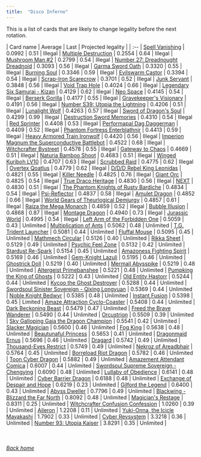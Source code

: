 ```yaml
---
title:  "Disco Inferno"
---
```


This is a list of cards that are likely to change legality before the next rotation.

| Card name | Average | Last | Projected legality |
| :-- |
[Spell Vanishing](https://db.ygoprodeck.com/card/?search=Spell%20Vanishing) | 0.0992 | 0.51 | Illegal |
[Multiple Destruction](https://db.ygoprodeck.com/card/?search=Multiple%20Destruction) | 0.2554 | 0.64 | Illegal |
[Mushroom Man #2](https://db.ygoprodeck.com/card/?search=Mushroom%20Man%20#2) | 0.2799 | 0.54 | Illegal |
[Number 27: Dreadnought Dreadnoid](https://db.ygoprodeck.com/card/?search=Number%2027:%20Dreadnought%20Dreadnoid) | 0.3093 | 0.56 | Illegal |
[Garma Sword Oath](https://db.ygoprodeck.com/card/?search=Garma%20Sword%20Oath) | 0.3320 | 0.55 | Illegal |
[Burning Soul](https://db.ygoprodeck.com/card/?search=Burning%20Soul) | 0.3346 | 0.59 | Illegal |
[Evilswarm Castor](https://db.ygoprodeck.com/card/?search=Evilswarm%20Castor) | 0.3394 | 0.54 | Illegal |
[Scrap-Iron Scarecrow](https://db.ygoprodeck.com/card/?search=Scrap-Iron%20Scarecrow) | 0.3701 | 0.52 | Illegal |
[Junk Servant](https://db.ygoprodeck.com/card/?search=Junk%20Servant) | 0.3848 | 0.56 | Illegal |
[Void Trap Hole](https://db.ygoprodeck.com/card/?search=Void%20Trap%20Hole) | 0.4024 | 0.66 | Illegal |
[Legendary Six Samurai - Kizan](https://db.ygoprodeck.com/card/?search=Legendary%20Six%20Samurai%20-%20Kizan) | 0.4129 | 0.62 | Illegal |
[Neo Space](https://db.ygoprodeck.com/card/?search=Neo%20Space) | 0.4145 | 0.54 | Illegal |
[Berserk Gorilla](https://db.ygoprodeck.com/card/?search=Berserk%20Gorilla) | 0.4177 | 0.55 | Illegal |
[Gravekeeper's Visionary](https://db.ygoprodeck.com/card/?search=Gravekeeper's%20Visionary) | 0.4191 | 0.56 | Illegal |
[Number S39: Utopia the Lightning](https://db.ygoprodeck.com/card/?search=Number%20S39:%20Utopia%20the%20Lightning) | 0.4206 | 0.51 | Illegal |
[Lunalight Wolf](https://db.ygoprodeck.com/card/?search=Lunalight%20Wolf) | 0.4263 | 0.57 | Illegal |
[Sword of Dragon's Soul](https://db.ygoprodeck.com/card/?search=Sword%20of%20Dragon's%20Soul) | 0.4299 | 0.99 | Illegal |
[Destruction Sword Memories](https://db.ygoprodeck.com/card/?search=Destruction%20Sword%20Memories) | 0.4310 | 0.54 | Illegal |
[Red Sprinter](https://db.ygoprodeck.com/card/?search=Red%20Sprinter) | 0.4408 | 0.53 | Illegal |
[Performapal Dag Daggerman](https://db.ygoprodeck.com/card/?search=Performapal%20Dag%20Daggerman) | 0.4409 | 0.52 | Illegal |
[Phantom Fortress Enterblathnir](https://db.ygoprodeck.com/card/?search=Phantom%20Fortress%20Enterblathnir) | 0.4413 | 0.59 | Illegal |
[Heavy Armored Train Ironwolf](https://db.ygoprodeck.com/card/?search=Heavy%20Armored%20Train%20Ironwolf) | 0.4420 | 0.56 | Illegal |
[Imperion Magnum the Superconductive Battlebot](https://db.ygoprodeck.com/card/?search=Imperion%20Magnum%20the%20Superconductive%20Battlebot) | 0.4522 | 0.68 | Illegal |
[Witchcrafter Bystreet](https://db.ygoprodeck.com/card/?search=Witchcrafter%20Bystreet) | 0.4578 | 0.55 | Illegal |
[Gateway to Chaos](https://db.ygoprodeck.com/card/?search=Gateway%20to%20Chaos) | 0.4669 | 0.51 | Illegal |
[Naturia Bamboo Shoot](https://db.ygoprodeck.com/card/?search=Naturia%20Bamboo%20Shoot) | 0.4683 | 0.51 | Illegal |
[Winged Kuriboh LV10](https://db.ygoprodeck.com/card/?search=Winged%20Kuriboh%20LV10) | 0.4707 | 0.63 | Illegal |
[Scrubbed Raid](https://db.ygoprodeck.com/card/?search=Scrubbed%20Raid) | 0.4775 | 0.62 | Illegal |
[Overtex Qoatlus](https://db.ygoprodeck.com/card/?search=Overtex%20Qoatlus) | 0.4779 | 0.62 | Illegal |
[D/D/D Rebel King Leonidas](https://db.ygoprodeck.com/card/?search=D/D/D%20Rebel%20King%20Leonidas) | 0.4821 | 0.55 | Illegal |
[Killer Needle](https://db.ygoprodeck.com/card/?search=Killer%20Needle) | 0.4825 | 0.76 | Illegal |
[Giant Orc](https://db.ygoprodeck.com/card/?search=Giant%20Orc) | 0.4825 | 0.54 | Illegal |
[True Draco Heritage](https://db.ygoprodeck.com/card/?search=True%20Draco%20Heritage) | 0.4830 | 0.56 | Illegal |
[NEXT](https://db.ygoprodeck.com/card/?search=NEXT) | 0.4830 | 0.51 | Illegal |
[The Phantom Knights of Rusty Bardiche](https://db.ygoprodeck.com/card/?search=The%20Phantom%20Knights%20of%20Rusty%20Bardiche) | 0.4834 | 0.54 | Illegal |
[Psi-Reflector](https://db.ygoprodeck.com/card/?search=Psi-Reflector) | 0.4837 | 0.58 | Illegal |
[Amulet Dragon](https://db.ygoprodeck.com/card/?search=Amulet%20Dragon) | 0.4852 | 0.66 | Illegal |
[World Gears of Theurlogical Demiurgy](https://db.ygoprodeck.com/card/?search=World%20Gears%20of%20Theurlogical%20Demiurgy) | 0.4857 | 0.61 | Illegal |
[Raiza the Mega Monarch](https://db.ygoprodeck.com/card/?search=Raiza%20the%20Mega%20Monarch) | 0.4859 | 0.52 | Illegal |
[Bubble Illusion](https://db.ygoprodeck.com/card/?search=Bubble%20Illusion) | 0.4868 | 0.87 | Illegal |
[Montage Dragon](https://db.ygoprodeck.com/card/?search=Montage%20Dragon) | 0.4940 | 0.73 | Illegal |
[Jurassic World](https://db.ygoprodeck.com/card/?search=Jurassic%20World) | 0.4995 | 0.54 | Illegal |
[Left Arm of the Forbidden One](https://db.ygoprodeck.com/card/?search=Left%20Arm%20of%20the%20Forbidden%20One) | 0.5059 | 0.43 | Unlimited |
[Multiplication of Ants](https://db.ygoprodeck.com/card/?search=Multiplication%20of%20Ants) | 0.5062 | 0.48 | Unlimited |
[T.G. Trident Launcher](https://db.ygoprodeck.com/card/?search=T.G.%20Trident%20Launcher) | 0.5081 | 0.44 | Unlimited |
[Fluffal Mouse](https://db.ygoprodeck.com/card/?search=Fluffal%20Mouse) | 0.5095 | 0.45 | Unlimited |
[Mathmech Circular](https://db.ygoprodeck.com/card/?search=Mathmech%20Circular) | 0.5126 | 0.40 | Unlimited |
[Rikka Sheet](https://db.ygoprodeck.com/card/?search=Rikka%20Sheet) | 0.5129 | 0.49 | Unlimited |
[Psychic Feel Zone](https://db.ygoprodeck.com/card/?search=Psychic%20Feel%20Zone) | 0.5132 | 0.42 | Unlimited |
[Stardust Re-Spark](https://db.ygoprodeck.com/card/?search=Stardust%20Re-Spark) | 0.5154 | 0.45 | Unlimited |
[Amazoness Fighting Spirit](https://db.ygoprodeck.com/card/?search=Amazoness%20Fighting%20Spirit) | 0.5169 | 0.46 | Unlimited |
[Gem-Knight Lazuli](https://db.ygoprodeck.com/card/?search=Gem-Knight%20Lazuli) | 0.5195 | 0.46 | Unlimited |
[Ghostrick Doll](https://db.ygoprodeck.com/card/?search=Ghostrick%20Doll) | 0.5219 | 0.40 | Unlimited |
[Mermail Abysspike](https://db.ygoprodeck.com/card/?search=Mermail%20Abysspike) | 0.5219 | 0.48 | Unlimited |
[Altergeist Primebanshee](https://db.ygoprodeck.com/card/?search=Altergeist%20Primebanshee) | 0.5221 | 0.48 | Unlimited |
[Pumpking the King of Ghosts](https://db.ygoprodeck.com/card/?search=Pumpking%20the%20King%20of%20Ghosts) | 0.5222 | 0.43 | Unlimited |
[Old Entity Hastorr](https://db.ygoprodeck.com/card/?search=Old%20Entity%20Hastorr) | 0.5244 | 0.44 | Unlimited |
[Kycoo the Ghost Destroyer](https://db.ygoprodeck.com/card/?search=Kycoo%20the%20Ghost%20Destroyer) | 0.5288 | 0.44 | Unlimited |
[Swordsoul Sinister Sovereign - Qixing Longyuan](https://db.ygoprodeck.com/card/?search=Swordsoul%20Sinister%20Sovereign%20-%20Qixing%20Longyuan) | 0.5369 | 0.44 | Unlimited |
[Noble Knight Bedwyr](https://db.ygoprodeck.com/card/?search=Noble%20Knight%20Bedwyr) | 0.5385 | 0.48 | Unlimited |
[Instant Fusion](https://db.ygoprodeck.com/card/?search=Instant%20Fusion) | 0.5398 | 0.45 | Limited |
[Amaze Attraction Cyclo-Coaster](https://db.ygoprodeck.com/card/?search=Amaze%20Attraction%20Cyclo-Coaster) | 0.5408 | 0.44 | Unlimited |
[Dark Beckoning Beast](https://db.ygoprodeck.com/card/?search=Dark%20Beckoning%20Beast) | 0.5479 | 0.47 | Unlimited |
[Freed the Brave Wanderer](https://db.ygoprodeck.com/card/?search=Freed%20the%20Brave%20Wanderer) | 0.5490 | 0.44 | Unlimited |
[Orcustrion](https://db.ygoprodeck.com/card/?search=Orcustrion) | 0.5509 | 0.39 | Unlimited |
[Sky Galloping Gaia the Dragon Champion](https://db.ygoprodeck.com/card/?search=Sky%20Galloping%20Gaia%20the%20Dragon%20Champion) | 0.5541 | 0.42 | Unlimited |
[Slacker Magician](https://db.ygoprodeck.com/card/?search=Slacker%20Magician) | 0.5600 | 0.46 | Unlimited |
[Fog King](https://db.ygoprodeck.com/card/?search=Fog%20King) | 0.5638 | 0.48 | Unlimited |
[Beautunaful Princess](https://db.ygoprodeck.com/card/?search=Beautunaful%20Princess) | 0.5653 | 0.41 | Unlimited |
[Dragonmaid Ernus](https://db.ygoprodeck.com/card/?search=Dragonmaid%20Ernus) | 0.5696 | 0.46 | Unlimited |
[Dragard](https://db.ygoprodeck.com/card/?search=Dragard) | 0.5742 | 0.49 | Unlimited |
[Thousand-Eyes Restrict](https://db.ygoprodeck.com/card/?search=Thousand-Eyes%20Restrict) | 0.5749 | 0.49 | Unlimited |
[Nekroz of Areadbhair](https://db.ygoprodeck.com/card/?search=Nekroz%20of%20Areadbhair) | 0.5764 | 0.45 | Unlimited |
[Borreload Riot Dragon](https://db.ygoprodeck.com/card/?search=Borreload%20Riot%20Dragon) | 0.5782 | 0.46 | Unlimited |
[Toon Cyber Dragon](https://db.ygoprodeck.com/card/?search=Toon%20Cyber%20Dragon) | 0.5882 | 0.49 | Unlimited |
[Amazement Attendant Comica](https://db.ygoprodeck.com/card/?search=Amazement%20Attendant%20Comica) | 0.6007 | 0.44 | Unlimited |
[Swordsoul Supreme Sovereign - Chengying](https://db.ygoprodeck.com/card/?search=Swordsoul%20Supreme%20Sovereign%20-%20Chengying) | 0.6090 | 0.48 | Unlimited |
[Lullaby of Obedience](https://db.ygoprodeck.com/card/?search=Lullaby%20of%20Obedience) | 0.6141 | 0.48 | Unlimited |
[Cyber Barrier Dragon](https://db.ygoprodeck.com/card/?search=Cyber%20Barrier%20Dragon) | 0.6188 | 0.48 | Unlimited |
[Exchange of Despair and Hope](https://db.ygoprodeck.com/card/?search=Exchange%20of%20Despair%20and%20Hope) | 0.6219 | 0.23 | Unlimited |
[Gilford the Legend](https://db.ygoprodeck.com/card/?search=Gilford%20the%20Legend) | 0.6400 | 0.43 | Unlimited |
[Abyss Dweller](https://db.ygoprodeck.com/card/?search=Abyss%20Dweller) | 0.7796 | 0.49 | Unlimited |
[Blackwing - Blizzard the Far North](https://db.ygoprodeck.com/card/?search=Blackwing%20-%20Blizzard%20the%20Far%20North) | 0.8092 | 0.48 | Unlimited |
[Magician's Restage](https://db.ygoprodeck.com/card/?search=Magician's%20Restage) | 0.8311 | 0.25 | Unlimited |
[Witchcrafter Confusion Confession](https://db.ygoprodeck.com/card/?search=Witchcrafter%20Confusion%20Confession) | 1.0260 | 0.39 | Unlimited |
[Aileron](https://db.ygoprodeck.com/card/?search=Aileron) | 1.2208 | 0.11 | Unlimited |
[Yuki-Onna, the Icicle Mayakashi](https://db.ygoprodeck.com/card/?search=Yuki-Onna,%20the%20Icicle%20Mayakashi) | 1.7902 | 0.33 | Unlimited |
[Cyber Revsystem](https://db.ygoprodeck.com/card/?search=Cyber%20Revsystem) | 3.3218 | 0.36 | Unlimited |
[Number 93: Utopia Kaiser](https://db.ygoprodeck.com/card/?search=Number%2093:%20Utopia%20Kaiser) | 3.8291 | 0.35 | Unlimited |

<br>

###### [Back home](index)